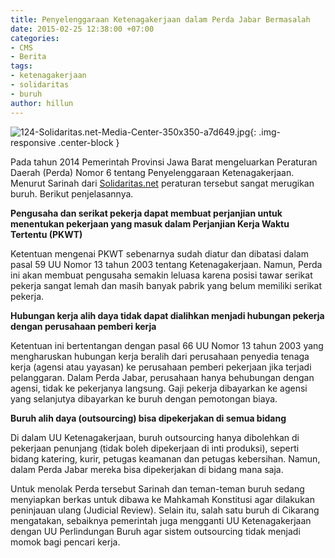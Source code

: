 ```yaml
---
title: Penyelenggaraan Ketenagakerjaan dalam Perda Jabar Bermasalah
date: 2015-02-25 12:38:00 +07:00
categories:
- CMS
- Berita
tags:
- ketenagakerjaan
- solidaritas
- buruh
author: hillun
---
```


![124-Solidaritas.net-Media-Center-350x350-a7d649.jpg](/uploads/124-Solidaritas.net-Media-Center-350x350-a7d649.jpg){: .img-responsive .center-block }

Pada tahun 2014 Pemerintah Provinsi Jawa Barat mengeluarkan Peraturan Daerah (Perda) Nomor 6 tentang Penyelenggaraan Ketenagakerjaan. Menurut Sarinah dari [Solidaritas.net](http://solidaritas.net/) peraturan tersebut sangat merugikan buruh. Berikut penjelasannya.

**Pengusaha dan serikat pekerja dapat membuat perjanjian untuk menentukan pekerjaan yang masuk dalam Perjanjian Kerja Waktu Tertentu (PKWT)**

Ketentuan mengenai PKWT sebenarnya sudah diatur dan dibatasi dalam pasal 59 UU Nomor 13 tahun 2003 tentang Ketenagakerjaan. Namun, Perda ini akan membuat pengusaha semakin leluasa karena posisi tawar serikat pekerja sangat lemah dan masih banyak pabrik yang belum memiliki serikat pekerja.

**Hubungan kerja alih daya tidak dapat dialihkan menjadi hubungan pekerja dengan perusahaan pemberi kerja**

Ketentuan ini bertentangan dengan pasal 66 UU Nomor 13 tahun 2003 yang mengharuskan hubungan kerja beralih dari perusahaan penyedia tenaga kerja (agensi atau yayasan) ke perusahaan pemberi pekerjaan jika terjadi pelanggaran. Dalam Perda Jabar, perusahaan hanya behubungan dengan agensi, tidak ke pekerjanya langsung. Gaji pekerja dibayarkan ke agensi yang selanjutya dibayarkan ke buruh dengan pemotongan biaya.

**Buruh alih daya (outsourcing) bisa dipekerjakan di semua bidang**

Di dalam UU Ketenagakerjaan, buruh outsourcing hanya dibolehkan di pekerjaan penunjang (tidak boleh dipekerjaan di inti produksi), seperti bidang katering, kurir, petugas keamanan dan petugas kebersihan. Namun, dalam Perda Jabar mereka bisa dipekerjakan di bidang mana saja.

Untuk menolak Perda tersebut Sarinah dan teman-teman buruh sedang menyiapkan berkas untuk dibawa ke Mahkamah Konstitusi agar dilakukan peninjauan ulang (Judicial Review). Selain itu, salah satu buruh di Cikarang mengatakan, sebaiknya pemerintah juga mengganti UU Ketenagakerjaan dengan UU Perlindungan Buruh agar sistem outsourcing tidak menjadi momok bagi pencari kerja.